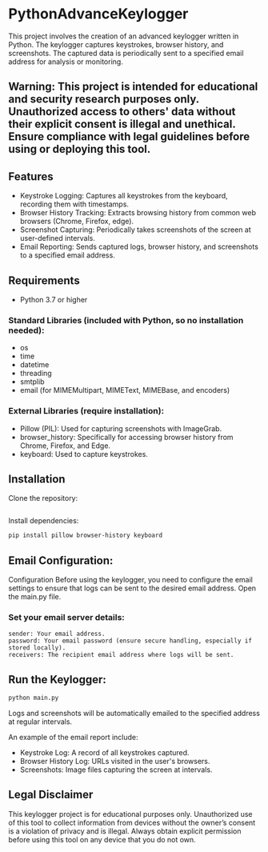 # PythonAdvanceKeylogger
This project involves the creation of an advanced keylogger written in Python. The keylogger captures keystrokes, browser history, and screenshots. The captured data is periodically sent to a specified email address for analysis or monitoring.

## Warning: This project is intended for educational and security research purposes only. Unauthorized access to others' data without their explicit consent is illegal and unethical. Ensure compliance with legal guidelines before using or deploying this tool.

## Features
* Keystroke Logging: Captures all keystrokes from the keyboard, recording them with timestamps.
* Browser History Tracking: Extracts browsing history from common web browsers (Chrome, Firefox, edge).
* Screenshot Capturing: Periodically takes screenshots of the screen at user-defined intervals.
* Email Reporting: Sends captured logs, browser history, and screenshots to a specified email address.

## Requirements
* Python 3.7 or higher

### Standard Libraries (included with Python, so no installation needed):

* os
* time
* datetime
* threading
* smtplib
* email (for MIMEMultipart, MIMEText, MIMEBase, and encoders)

### External Libraries (require installation):

* Pillow (PIL): Used for capturing screenshots with ImageGrab.
* browser_history: Specifically for accessing browser history from Chrome, Firefox, and Edge.
* keyboard: Used to capture keystrokes.

## Installation
Clone the repository:
```bash
```

Install dependencies:
```bash
pip install pillow browser-history keyboard
```
## Email Configuration:
Configuration
Before using the keylogger, you need to configure the email settings to ensure that logs can be sent to the desired email address.
Open the main.py file.

### Set your email server details:
```
sender: Your email address.
password: Your email password (ensure secure handling, especially if stored locally).
receivers: The recipient email address where logs will be sent.
```

## Run the Keylogger:
```bash
python main.py
```
Logs and screenshots will be automatically emailed to the specified address at regular intervals.

An example of the email report include:
* Keystroke Log: A record of all keystrokes captured.
* Browser History Log: URLs visited in the user's browsers.
* Screenshots: Image files capturing the screen at intervals.

## Legal Disclaimer
This keylogger project is for educational purposes only. Unauthorized use of this tool to collect information from devices without the owner’s consent is a violation of privacy and is illegal. Always obtain explicit permission before using this tool on any device that you do not own.

